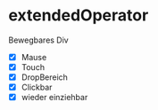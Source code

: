 # extendedOperator

Bewegbares Div

- [x] Mause
- [x] Touch
- [x] DropBereich
- [x] Clickbar
- [x] wieder einziehbar
